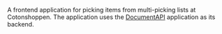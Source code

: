 A frontend application for picking items from multi-picking lists at Cotonshoppen. The application uses the [DocumentAPI](https://github.com/thetis-apps/DocumentAPI) application as its backend.